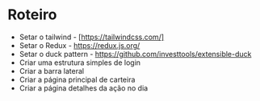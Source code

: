 # Roteiro

  - Setar o tailwind - [https://tailwindcss.com/]
  - Setar o Redux - https://redux.js.org/
  - Setar o duck pattern - https://github.com/investtools/extensible-duck
  - Criar uma estrutura simples de login
  - Criar a barra lateral
  - Criar a página principal de carteira 
  - Criar a página detalhes da ação no dia

